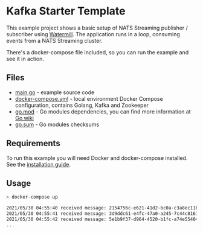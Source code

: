 # Kafka Starter Template

This example project shows a basic setup of NATS Streaming publisher / subscriber using [Watermill](https://watermill.io/). The application runs in a loop, consuming events from a NATS Streaming cluster.

There's a docker-compose file included, so you can run the example and see it in action.

## Files

- [main.go](main.go) - example source code
- [docker-compose.yml](docker-compose.yml) - local environment Docker Compose configuration, contains Golang, Kafka and Zookeeper
- [go.mod](go.mod) - Go modules dependencies, you can find more information at [Go wiki](https://github.com/golang/go/wiki/Modules)
- [go.sum](go.sum) - Go modules checksums

## Requirements

To run this example you will need Docker and docker-compose installed. See the [installation guide](https://docs.docker.com/compose/install/).

## Usage

```bash
> docker-compose up

2021/05/30 04:55:40 received message: 2154756c-e621-41d2-bc0a-c3a8ec11b19d, payload: Hello, world!
2021/05/30 04:55:41 received message: 3d9ddc61-e4fc-47a0-a245-7c44c81614e3, payload: Hello, world!
2021/05/30 04:55:42 received message: 5e1b9f37-d964-4520-b1fc-a74e55404ac3, payload: Hello, world!
...
```